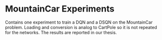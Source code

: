 # MountainCar Experiments
Contains one experiment to train a DQN and a DSQN on the MountainCar problem.
Loading and conversion is analog to CartPole so it is not repeated for the networks. The results are reported in our thesis.

